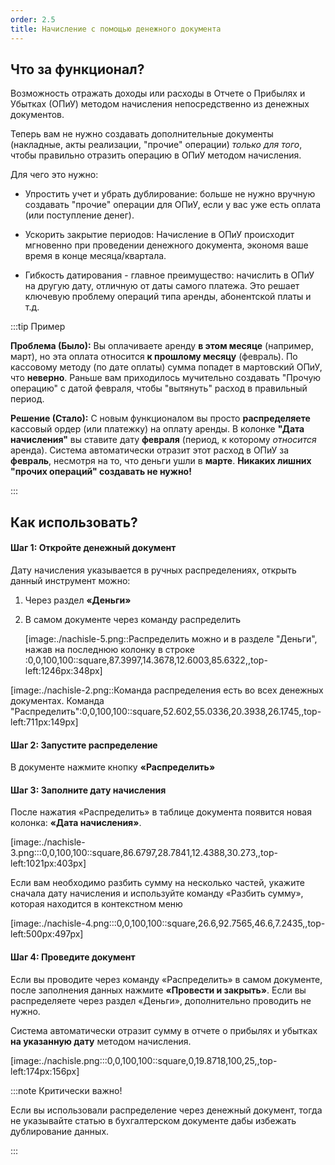 ```yaml
---
order: 2.5
title: Начисление с помощью денежного документа
---
```


## **Что за функционал?**

Возможность отражать доходы или расходы в Отчете о Прибылях и Убытках (ОПиУ) методом начисления непосредственно из денежных документов.

Теперь вам не нужно создавать дополнительные документы (накладные, акты реализации, "прочие" операции) *только для того*, чтобы правильно отразить операцию в ОПиУ методом начисления.

Для чего это нужно:

-  Упростить учет и убрать дублирование: больше не нужно вручную создавать "прочие" операции  для ОПиУ, если у вас уже есть оплата (или поступление денег).

-  Ускорить закрытие периодов: Начисление в ОПиУ происходит мгновенно при проведении денежного документа, экономя ваше время в конце месяца/квартала.

-  Гибкость датирования - главное преимущество: начислить в ОПиУ на другую дату, отличную от даты самого платежа. Это решает ключевую проблему операций типа аренды, абонентской платы и т.д.

:::tip Пример

**Проблема (Было):** Вы оплачиваете аренду **в этом месяце** (например, март), но эта оплата относится **к прошлому месяцу** (февраль). По кассовому методу (по дате оплаты) сумма попадет в мартовский ОПиУ, что **неверно**. Раньше вам приходилось мучительно создавать "Прочую операцию" с датой февраля, чтобы "вытянуть" расход в правильный период.

**Решение (Стало):** С новым функционалом вы просто **распределяете** кассовый ордер (или платежку) на оплату аренды. В колонке **"Дата начисления"** вы ставите дату **февраля** (период, к которому *относится* аренда). Система автоматически отразит этот расход в ОПиУ за **февраль**, несмотря на то, что деньги ушли в **марте**. **Никаких лишних "прочих операций" создавать не нужно!**

:::

## **Как использовать?**

#### **Шаг 1: Откройте денежный документ**

Дату начисления указывается в ручных распределениях, открыть данный инструмент можно:

1. Через раздел **«Деньги»**

2. В самом документе через команду распределить

   [image:./nachisle-5.png::Распределить можно и в разделе \"Деньги\", нажав на последнюю колонку в строке :0,0,100,100::square,87.3997,14.3678,12.6003,85.6322,,top-left:1246px:348px]

    

[image:./nachisle-2.png::Команда распределения есть во всех денежных документах. Команда \"Распределить\":0,0,100,100::square,52.602,55.0336,20.3938,26.1745,,top-left:711px:149px]

#### **Шаг 2: Запустите распределение**

В документе нажмите кнопку **«Распределить»** 

#### **Шаг 3: Заполните дату начисления**

После нажатия «Распределить» в таблице документа появится новая колонка: **«Дата начисления»**.

[image:./nachisle-3.png:::0,0,100,100::square,86.6797,28.7841,12.4388,30.273,,top-left:1021px:403px]



Если вам необходимо разбить сумму на несколько частей, укажите сначала дату начисления и используйте команду «Разбить сумму», которая находится в контекстном меню

[image:./nachisle-4.png:::0,0,100,100::square,26.6,92.7565,46.6,7.2435,,top-left:500px:497px]



#### **Шаг 4: Проведите документ**

Если вы проводите через команду «Распределить» в самом документе, после заполнения данных нажмите **«Провести и закрыть»**. Если вы распределяете через раздел «Деньги», дополнительно проводить не нужно.

 Система автоматически отразит сумму в отчете о прибылях и убытках **на указанную дату** методом начисления.

[image:./nachisle.png:::0,0,100,100::square,0,19.8718,100,25,,top-left:174px:156px]



:::note Критически важно!

Если вы использовали распределение через денежный документ, тогда не указывайте статью в бухгалтерском документе дабы избежать дублирование данных.

:::



